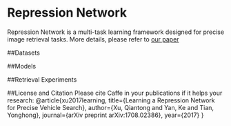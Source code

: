 # Repression Network

Repression Network is a multi-task learning framework designed for precise image retrieval tasks. More details, please refer to [our paper](https://arxiv.org/abs/1708.02386)

##Datasets

##Models

##Retrieval Experiments

##License and Citation
Please cite Caffe in your publications if it helps your research:
@article{xu2017learning,
  title={Learning a Repression Network for Precise Vehicle Search},
  author={Xu, Qiantong and Yan, Ke and Tian, Yonghong},
  journal={arXiv preprint arXiv:1708.02386},
  year={2017}
}